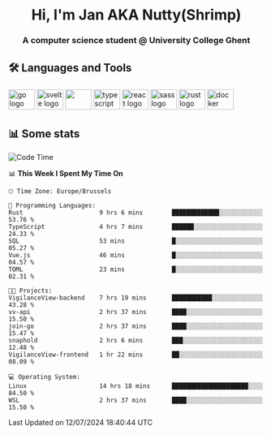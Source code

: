 <h1 align="center">Hi, I'm Jan AKA Nutty(Shrimp)</h1>
<h3 align="center">A computer science student @ University College Ghent</h3>

<h2 align="left">🛠️ Languages and Tools</h2>

###

<div align="left">
  <img src="https://cdn.jsdelivr.net/gh/devicons/devicon/icons/go/go-original.svg" height="40" width="52" alt="go logo"  />
  <img src="https://cdn.jsdelivr.net/gh/devicons/devicon@latest/icons/svelte/svelte-original.svg"  height="40" width="52" alt="svelte logo" />
  <img src="https://cdn.jsdelivr.net/gh/devicons/devicon@latest/icons/tailwindcss/tailwindcss-original.svg" height="40" width="52" />
  <img src="https://cdn.jsdelivr.net/gh/devicons/devicon/icons/typescript/typescript-original.svg" height="40" width="52" alt="typescript logo"  />
  <img src="https://cdn.jsdelivr.net/gh/devicons/devicon/icons/react/react-original.svg" height="40" width="52" alt="react logo"  />
  <img src="https://cdn.jsdelivr.net/gh/devicons/devicon/icons/sass/sass-original.svg" height="40" width="52" alt="sass logo"  />
  <img src="https://cdn.jsdelivr.net/gh/devicons/devicon@latest/icons/rust/rust-original.svg" height="40" width="52" alt="rust logo" />
  <img src="https://cdn.jsdelivr.net/gh/devicons/devicon/icons/docker/docker-original.svg" height="40" width="52" alt="docker logo"  />
</div>

<h2>📊 Some stats</h2>

<!--START_SECTION:waka-->
![Code Time](http://img.shields.io/badge/Code%20Time-4%2C772%20hrs%2058%20mins-blue)

📊 **This Week I Spent My Time On** 

```text
🕑︎ Time Zone: Europe/Brussels

💬 Programming Languages: 
Rust                     9 hrs 6 mins        █████████████░░░░░░░░░░░░   53.76 % 
TypeScript               4 hrs 7 mins        ██████░░░░░░░░░░░░░░░░░░░   24.33 % 
SQL                      53 mins             █░░░░░░░░░░░░░░░░░░░░░░░░   05.27 % 
Vue.js                   46 mins             █░░░░░░░░░░░░░░░░░░░░░░░░   04.57 % 
TOML                     23 mins             █░░░░░░░░░░░░░░░░░░░░░░░░   02.31 % 

🐱‍💻 Projects: 
VigilanceView-backend    7 hrs 19 mins       ███████████░░░░░░░░░░░░░░   43.28 % 
vv-api                   2 hrs 37 mins       ████░░░░░░░░░░░░░░░░░░░░░   15.50 % 
join-go                  2 hrs 37 mins       ████░░░░░░░░░░░░░░░░░░░░░   15.47 % 
snaphold                 2 hrs 6 mins        ███░░░░░░░░░░░░░░░░░░░░░░   12.48 % 
VigilanceView-frontend   1 hr 22 mins        ██░░░░░░░░░░░░░░░░░░░░░░░   08.09 % 

💻 Operating System: 
Linux                    14 hrs 18 mins      █████████████████████░░░░   84.50 % 
WSL                      2 hrs 37 mins       ████░░░░░░░░░░░░░░░░░░░░░   15.50 % 
```


 Last Updated on 12/07/2024 18:40:44 UTC
<!--END_SECTION:waka-->

